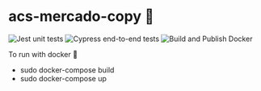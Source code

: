 # acs-mercado-copy 🛒
![Jest unit tests](https://github.com/Lucheti/acs-mercado-copy/workflows/Jest%20unit%20tests/badge.svg?branch=master)
![Cypress end-to-end tests](https://github.com/Lucheti/acs-mercado-copy/workflows/Cypress%20end-to-end%20tests/badge.svg?branch=master)
![Build and Publish Docker](https://github.com/Lucheti/acs-mercado-copy/workflows/Build%20and%20Publish%20Docker/badge.svg)

To run with docker :whale:
- sudo docker-compose build
- sudo docker-compose up
